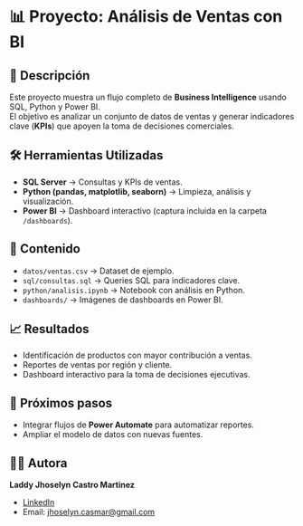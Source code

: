 # 📊 Proyecto: Análisis de Ventas con BI  

## 📌 Descripción  
Este proyecto muestra un flujo completo de **Business Intelligence** usando SQL, Python y Power BI.  
El objetivo es analizar un conjunto de datos de ventas y generar indicadores clave (**KPIs**) que apoyen la toma de decisiones comerciales.  

## 🛠️ Herramientas Utilizadas  
- **SQL Server** → Consultas y KPIs de ventas.  
- **Python (pandas, matplotlib, seaborn)** → Limpieza, análisis y visualización.  
- **Power BI** → Dashboard interactivo (captura incluida en la carpeta `/dashboards`).  

## 📂 Contenido  
- `datos/ventas.csv` → Dataset de ejemplo.  
- `sql/consultas.sql` → Queries SQL para indicadores clave.  
- `python/analisis.ipynb` → Notebook con análisis en Python.  
- `dashboards/` → Imágenes de dashboards en Power BI.  

## 📈 Resultados  
- Identificación de productos con mayor contribución a ventas.  
- Reportes de ventas por región y cliente.  
- Dashboard interactivo para la toma de decisiones ejecutivas.  

## 🚀 Próximos pasos  
- Integrar flujos de **Power Automate** para automatizar reportes.  
- Ampliar el modelo de datos con nuevas fuentes.  

## 👩‍💻 Autora  
**Laddy Jhoselyn Castro Martinez**  
- [LinkedIn](https://www.linkedin.com/in/jhoselyncastromartinez)  
- Email: jhoselyn.casmar@gmail.com  
